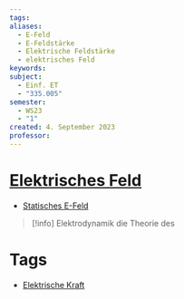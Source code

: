 ```yaml
---
tags: 
aliases:
  - E-Feld
  - E-Feldstärke
  - Elektrische Feldstärke
  - elektrisches Feld
keywords: 
subject:
  - Einf. ET
  - "335.005"
semester:
  - WS23
  - "1"
created: 4. September 2023
professor:
---
```


# [Elektrisches Feld](https://de.wikipedia.org/wiki/Elektrisches_Feld)

- [Statisches E-Feld](Statisches%20E-Feld.md)

> [!info] Elektrodynamik
> die Theorie des 

# Tags

- [Elektrische Kraft](Elektrische%20Kraft.md)